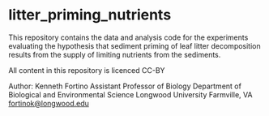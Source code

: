 # litter_priming_nutrients


This repository contains the data and analysis code for the experiments evaluating the hypothesis that sediment priming of leaf litter decomposition results from the supply of limiting nutrients from the sediments.


All content in this repository is licenced CC-BY

Author:
Kenneth Fortino
Assistant Professor of Biology
Department of Biological and Environmental Science
Longwood University
Farmville, VA
fortinok@longwood.edu
